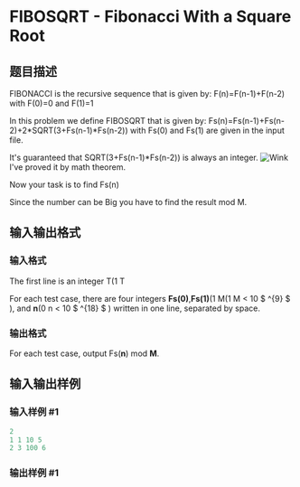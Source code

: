 # FIBOSQRT - Fibonacci With a Square Root

## 题目描述

FIBONACCI is the recursive sequence that is given by: F(n)=F(n-1)+F(n-2) with F(0)=0 and F(1)=1

In this problem we define FIBOSQRT that is given by: Fs(n)=Fs(n-1)+Fs(n-2)+2\*SQRT(3+Fs(n-1)\*Fs(n-2)) with Fs(0) and Fs(1) are given in the input file.

It's guaranteed that SQRT(3+Fs(n-1)\*Fs(n-2)) is always an integer. ![Wink](../../gfx/jscripts/tiny_mce/plugins/emotions/img/smiley-wink.gif "Wink") I've proved it by math theorem.

Now your task is to find Fs(n)

Since the number can be Big you have to find the result mod M.

## 输入输出格式

### 输入格式

The first line is an integer T(1 T

For each test case, there are four integers **Fs(0)**,**Fs(1)**(1 M(1 M < 10 $ ^{9} $ ), and **n**(0 n < 10 $ ^{18} $ ) written in one line, separated by space.

### 输出格式

For each test case, output Fs(**n**) mod **M**.

## 输入输出样例

### 输入样例 #1

```cpp
2
1 1 10 5
2 3 100 6
```


### 输出样例 #1

```cpp

```
